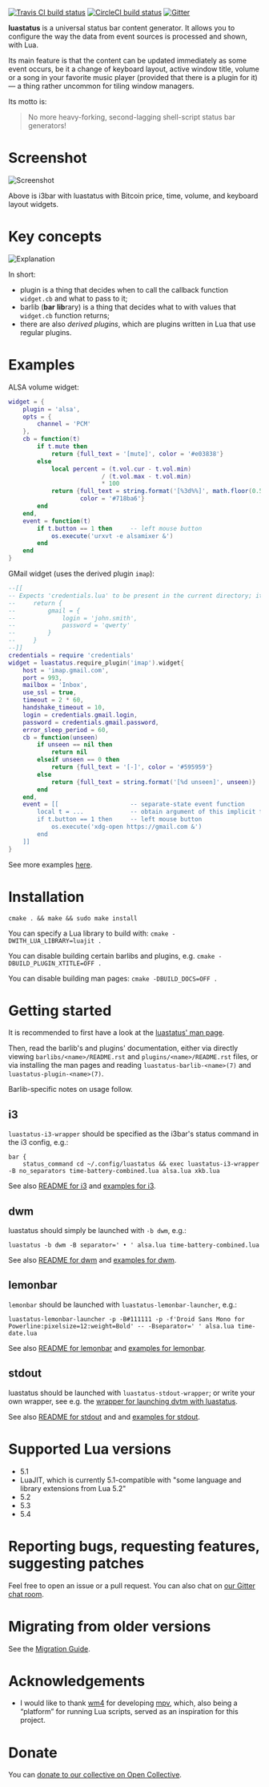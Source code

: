 [![Travis CI build status](https://travis-ci.com/shdown/luastatus.svg?branch=master)](https://travis-ci.com/shdown/luastatus)
[![CircleCI build status](https://circleci.com/gh/shdown/luastatus.svg?style=shield)](https://circleci.com/gh/shdown/luastatus)
[![Gitter](https://badges.gitter.im/luastatus/community.svg)](https://gitter.im/luastatus/community)

**luastatus** is a universal status bar content generator. It allows you to configure the way the
data from event sources is processed and shown, with Lua.

Its main feature is that the content can be updated immediately as some event occurs, be it a change
of keyboard layout, active window title, volume or a song in your favorite music player (provided
that there is a plugin for it) — a thing rather uncommon for tiling window managers.

Its motto is:

> No more heavy-forking, second-lagging shell-script status bar generators!

Screenshot
===

![Screenshot](https://user-images.githubusercontent.com/5462697/39099519-092459aa-4685-11e8-94fe-0ac1cf706d82.gif)

Above is i3bar with luastatus with Bitcoin price, time, volume, and keyboard layout widgets.

Key concepts
===

![Explanation](https://user-images.githubusercontent.com/5462697/42400208-5b54f5f2-8179-11e8-9836-70d4e46d5c13.png)

In short:
  * plugin is a thing that decides when to call the callback function `widget.cb` and what to pass to it;
  * barlib (**bar** **lib**rary) is a thing that decides what to with values that `widget.cb` function returns;
  * there are also *derived plugins*, which are plugins written in Lua that use regular plugins.

Examples
===
ALSA volume widget:

```lua
widget = {
    plugin = 'alsa',
    opts = {
        channel = 'PCM'
    },
    cb = function(t)
        if t.mute then
            return {full_text = '[mute]', color = '#e03838'}
        else
            local percent = (t.vol.cur - t.vol.min)
                          / (t.vol.max - t.vol.min)
                          * 100
            return {full_text = string.format('[%3d%%]', math.floor(0.5 + percent)),
                    color = '#718ba6'}
        end
    end,
    event = function(t)
        if t.button == 1 then     -- left mouse button
            os.execute('urxvt -e alsamixer &')
        end
    end
}
```

GMail widget (uses the derived plugin `imap`):

```lua
--[[
-- Expects 'credentials.lua' to be present in the current directory; it may contain, e.g.,
--     return {
--         gmail = {
--             login = 'john.smith',
--             password = 'qwerty'
--         }
--     }
--]]
credentials = require 'credentials'
widget = luastatus.require_plugin('imap').widget{
    host = 'imap.gmail.com',
    port = 993,
    mailbox = 'Inbox',
    use_ssl = true,
    timeout = 2 * 60,
    handshake_timeout = 10,
    login = credentials.gmail.login,
    password = credentials.gmail.password,
    error_sleep_period = 60,
    cb = function(unseen)
        if unseen == nil then
            return nil
        elseif unseen == 0 then
            return {full_text = '[-]', color = '#595959'}
        else
            return {full_text = string.format('[%d unseen]', unseen)}
        end
    end,
    event = [[                    -- separate-state event function
        local t = ...             -- obtain argument of this implicit function
        if t.button == 1 then     -- left mouse button
            os.execute('xdg-open https://gmail.com &')
        end
    ]]
}
```

See more examples [here](https://github.com/shdown/luastatus/tree/master/examples).

Installation
===
`cmake . && make && sudo make install`

You can specify a Lua library to build with: `cmake -DWITH_LUA_LIBRARY=luajit .`

You can disable building certain barlibs and plugins, e.g. `cmake -DBUILD_PLUGIN_XTITLE=OFF .`

You can disable building man pages: `cmake -DBUILD_DOCS=OFF .`

Getting started
===
It is recommended to first have a look at the
[luastatus' man page](https://github.com/shdown/luastatus/blob/master/luastatus/README.rst).

Then, read the barlib's and plugins' documentation, either via directly viewing
`barlibs/<name>/README.rst` and `plugins/<name>/README.rst` files, or via installing the man pages
and reading `luastatus-barlib-<name>(7)` and `luastatus-plugin-<name>(7)`.

Barlib-specific notes on usage follow.

i3
---
`luastatus-i3-wrapper` should be specified as the i3bar's status command in the i3 config, e.g.:
```
bar {
    status_command cd ~/.config/luastatus && exec luastatus-i3-wrapper -B no_separators time-battery-combined.lua alsa.lua xkb.lua
```

See also [README for i3](https://github.com/shdown/luastatus/blob/master/barlibs/i3/README.rst) and
[examples for i3](https://github.com/shdown/luastatus/tree/master/examples/i3).

dwm
---
luastatus should simply be launched with `-b dwm`, e.g.:
```
luastatus -b dwm -B separator=' • ' alsa.lua time-battery-combined.lua
```

See also [README for dwm](https://github.com/shdown/luastatus/blob/master/barlibs/dwm/README.rst)
and [examples for dwm](https://github.com/shdown/luastatus/tree/master/examples/dwm).

lemonbar
--------
`lemonbar` should be launched with `luastatus-lemonbar-launcher`, e.g.:
```
luastatus-lemonbar-launcher -p -B#111111 -p -f'Droid Sans Mono for Powerline:pixelsize=12:weight=Bold' -- -Bseparator=' ' alsa.lua time-date.lua
```

See also
[README for lemonbar](https://github.com/shdown/luastatus/blob/master/barlibs/lemonbar/README.rst)
and [examples for lemonbar](https://github.com/shdown/luastatus/tree/master/examples/lemonbar).

stdout
------
luastatus should be launched with `luastatus-stdout-wrapper`; or write your own wrapper, see e.g.
the [wrapper for launching dvtm with luastatus](https://github.com/shdown/luastatus/blob/master/barlibs/stdout/luastatus-dvtm).

See also
[README for stdout](https://github.com/shdown/luastatus/blob/master/barlibs/stdout/README.rst) and
and [examples for stdout](https://github.com/shdown/luastatus/tree/master/examples/stdout).

Supported Lua versions
===
* 5.1
* LuaJIT, which is currently 5.1-compatible with "some language and library extensions from Lua 5.2"
* 5.2
* 5.3
* 5.4

Reporting bugs, requesting features, suggesting patches
===
Feel free to open an issue or a pull request. You can also chat on [our Gitter chat room](https://gitter.im/luastatus/community).

Migrating from older versions
===
See the [Migration Guide](https://github.com/shdown/luastatus/blob/master/DOCS/MIGRATION_GUIDE.md).

Acknowledgements
===
* I would like to thank [wm4](https://github.com/wm4) for developing [mpv](https://mpv.io), which,
  also being a “platform” for running Lua scripts, served as an inspiration for this project.

Donate
===

You can [donate to our collective on Open Collective](https://opencollective.com/luastatus/donate).
